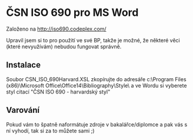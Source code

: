 # ČSN ISO 690 pro MS Word

Založeno na http://iso690.codeplex.com/

Upravil jsem si to pro použití ve své BP, takže je možné, že některé věci  (které nevyužívám) nebudou fungovat správně.


## Instalace
Soubor CSN_ISO_690Harvard.XSL zkopírujte do adresáře c:\Program Files (x86)\Microsoft Office\Office14\Bibliography\Style\ a ve Wordu si vyberete styl citací "ČSN ISO 690 - harvardský styl"

## Varování
Pokud vám to špatně naformátuje zdroje v bakalářce/diplomce a pak vás s ní vyhodí, tak si za to můžete sami ;)